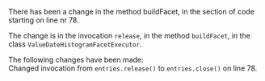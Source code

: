 There has been a change in the method buildFacet, in the section of code starting on line nr 78.
  
The change is in the invocation ```release```, in the method ```buildFacet```, in the class ```ValueDateHistogramFacetExecutor```.
  
The following changes have been made:  
Changed invocation from ```entries.release()``` to ```entries.close()``` on line 78.  
